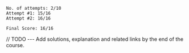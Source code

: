 ```
No. of attempts: 2/10
Attempt #1: 15/16
Attempt #2: 16/16

Final Score: 16/16
```
// TODO --- Add solutions, explanation and related links by the end of the course.
